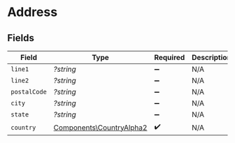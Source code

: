 # Address


## Fields

| Field                                                                | Type                                                                 | Required                                                             | Description                                                          | Example                                                              |
| -------------------------------------------------------------------- | -------------------------------------------------------------------- | -------------------------------------------------------------------- | -------------------------------------------------------------------- | -------------------------------------------------------------------- |
| `line1`                                                              | *?string*                                                            | :heavy_minus_sign:                                                   | N/A                                                                  |                                                                      |
| `line2`                                                              | *?string*                                                            | :heavy_minus_sign:                                                   | N/A                                                                  |                                                                      |
| `postalCode`                                                         | *?string*                                                            | :heavy_minus_sign:                                                   | N/A                                                                  |                                                                      |
| `city`                                                               | *?string*                                                            | :heavy_minus_sign:                                                   | N/A                                                                  |                                                                      |
| `state`                                                              | *?string*                                                            | :heavy_minus_sign:                                                   | N/A                                                                  |                                                                      |
| `country`                                                            | [Components\CountryAlpha2](../../Models/Components/CountryAlpha2.md) | :heavy_check_mark:                                                   | N/A                                                                  | US                                                                   |